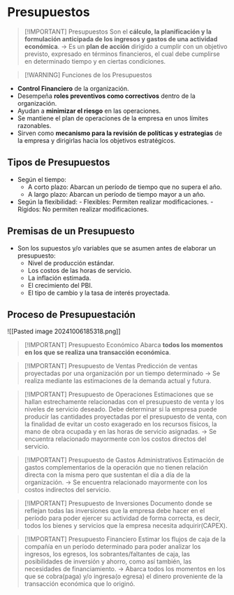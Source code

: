 # Presupuestos

> [!IMPORTANT] Presupuestos
> Son el **cálculo, la planificación y la formulación anticipada de los ingresos y gastos de una actividad económica**. -> Es un **plan de acción** dirigido a cumplir con un objetivo previsto, expresado en términos financieros, el cual debe cumplirse en determinado tiempo y en ciertas condiciones.


> [!WARNING] Funciones de los Presupuestos
> 

- **Control Financiero** de la organización.
 - Desempeña **roles preventivos como correctivos** dentro de la organización.
 - Ayudan a **minimizar el riesgo** en las operaciones.
 - Se mantiene el plan de operaciones de la empresa en unos límites razonables.
 - Sirven como **mecanismo para la revisión de políticas y estrategias** de la empresa y dirigirlas hacia los objetivos estratégicos.

## Tipos de Presupuestos
- Según el tiempo:
	- A corto plazo: Abarcan un período de tiempo que no supera el año.
	- A largo plazo: Abarcan un período de tiempo mayor a un año.
- Según la flexibilidad:
	  - Flexibles: Permiten realizar modificaciones.
	  - Rígidos: No permiten realizar modificaciones.

## Premisas de un Presupuesto
- Son los supuestos y/o variables que se asumen antes de elaborar un presupuesto:
	- Nivel de producción estándar.
	- Los costos de las horas de servicio.
	- La inflación estimada.
	- El crecimiento del PBI.
	- El tipo de cambio y la tasa de interés proyectada.
## Proceso de Presupuestación

![[Pasted image 20241006185318.png]]


> [!IMPORTANT] Presupuesto Económico
> Abarca **todos los momentos en los que se realiza una transacción económica**.


> [!IMPORTANT] Presupuesto de Ventas
> Predicción de ventas proyectadas por una organización por un tiempo determinado -> Se realiza mediante las estimaciones de la demanda actual y futura.


> [!IMPORTANT] Presupuesto de Operaciones
> Estimaciones que se hallan estrechamente relacionadas con el presupuesto de venta y los niveles de servicio deseado.
> Debe determinar si la empresa puede producir las cantidades proyectadas por el presupuesto de venta, con la finalidad de evitar un costo exagerado en los recursos físicos, la mano de obra ocupada y en las horas de servicio asignadas. -> Se encuentra relacionado mayormente con los costos directos del servicio.


> [!IMPORTANT] Presupuesto de Gastos Administrativos
> Estimación de gastos complementarios de la operación que no tienen relación directa con la misma pero que sustentan el día a día de la organización. -> Se encuentra relacionado mayormente con los costos indirectos del servicio.


> [!IMPORTANT] Presupuesto de Inversiones
> Documento donde se reflejan todas las inversiones que la empresa debe hacer en el período para poder ejercer su actividad de forma correcta, es decir, todos los bienes y servicios que la empresa necesita adquirir(CAPEX).


> [!IMPORTANT] Presupuesto Financiero
> Estimar los flujos de caja de la compañía en un período determinado para poder analizar los ingresos, los egresos, los sobrantes/faltantes de caja, las posibilidades de inversión y ahorro, como así también, las necesidades de financiamiento. -> Abarca todos los momentos en los que se cobra(paga) y/o ingresa(o egresa) el dinero proveniente de la transacción económica que lo originó.

